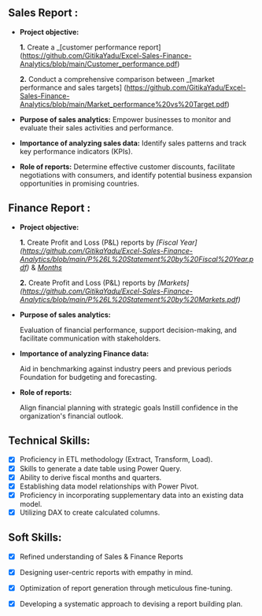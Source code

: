 ## Sales Report :


- **Project objective:** 

   **1.** Create a _[customer performance report]
  (https://github.com/GitikaYadu/Excel-Sales-Finance-Analytics/blob/main/Customer_performance.pdf)

    **2.** Conduct a comprehensive comparison between _[market performance and sales targets]
  (https://github.com/GitikaYadu/Excel-Sales-Finance-Analytics/blob/main/Market_performance%20vs%20Target.pdf)


- **Purpose of sales analytics:** Empower businesses to monitor and evaluate their sales activities and performance.

- **Importance of analyzing sales data:** Identify sales patterns and track key performance indicators (KPIs).

- **Role of reports:** Determine effective customer discounts, facilitate negotiations with consumers, and identify potential business expansion opportunities in promising countries.

## Finance Report :

- **Project objective:** 

    **1.** Create Profit and Loss (P&L) reports by _[Fiscal Year]
  (https://github.com/GitikaYadu/Excel-Sales-Finance-Analytics/blob/main/P%26L%20Statement%20by%20Fiscal%20Year.pdf)_
   & _[Months](https://github.com/GitikaYadu/Excel-Sales-Finance-Analytics/blob/main/P%26L%20Statement%20by%20Months.pdf)_ 

   **2.** Create Profit and Loss (P&L) reports by _[Markets]
  (https://github.com/GitikaYadu/Excel-Sales-Finance-Analytics/blob/main/P%26L%20Statement%20by%20Markets.pdf)_

- **Purpose of sales analytics:**

   Evaluation of financial performance, support decision-making, and facilitate communication with stakeholders.

- **Importance of analyzing Finance data:**

   Aid in benchmarking against industry peers and previous periods Foundation for budgeting and forecasting.

- **Role of reports:**

  Align financial planning with strategic goals Instill confidence in the organization's financial outlook.


## Technical Skills:
- [x]	Proficiency in ETL methodology (Extract, Transform, Load).
- [x]	Skills to generate a date table using Power Query.
- [x]	Ability to derive fiscal months and quarters.
- [x]	Establishing data model relationships with Power Pivot.
- [x]	Proficiency in incorporating supplementary data into an existing data model.
- [x]	Utilizing DAX to create calculated columns.

## Soft Skills:
- [x]	Refined understanding of Sales & Finance Reports
- [x]	Designing user-centric reports with empathy in mind.
- [x]	Optimization of report generation through meticulous fine-tuning.
- [x]	Developing a systematic approach to devising a report building plan.




